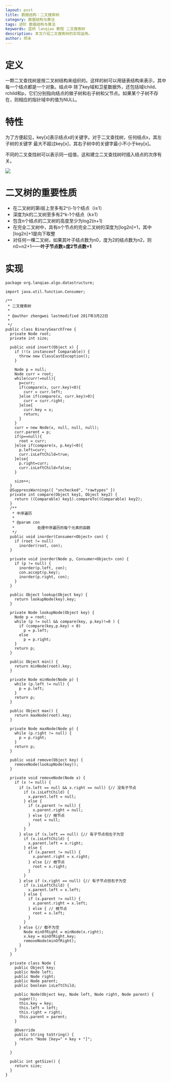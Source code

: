 ```yaml
---
layout: post
title: 数据结构：二叉搜索树
category: 数据结构与算法
tags: 进阶 数据结构与算法
keywords: 蓝桥 lanqiao 教程 二叉搜索树
description: 本文介绍二叉搜索树的实现运用。
author: 郑未
---
```


# 定义

一颗二叉查找树是按二叉树结构来组织的。这样的树可以用链表结构来表示，其中每一个结点都是一个对象。结点中
除了key域和卫星数据外，还包括域lchild、rchild和p，它们分别指向结点的做子树和右子树和父节点。如果某个子树不存在，则相应的指针域中的值为NULL。

# 特性

为了方便起见，key[x]表示结点x的关键字。对于二叉查找树，任何结点x，其左子树的关键字
最大不超过key[x]，其右子树中的关键字最小不小于key[x]。

不同的二叉查找树可以表示同一组值，这和建立二叉查找树时插入结点的次序有关。

![](/public/img/algorithm/binarysearchtree.png)

# 二叉树的重要性质

- 在二叉树的第i层上至多有2^(i-1)个结点（i≥1）
- 深度为k的二叉树至多有2^k-1个结点（k≥1）
- 包含n个结点的二叉树的高度至少为log2(n+1)
- 在完全二叉树中，具有n个节点的完全二叉树的深度为[log2n]+1，其中[log2n]+1是向下取整
- 对任何一棵二叉树，如果其叶子结点数为n0，度为2的结点数为n2，则n0=n2+1——**叶子节点数=度2节点数+1**



# 实现

    package org.lanqiao.algo.datastructure;

    import java.util.function.Consumer;

    /**
     * 二叉搜索树
     * 
     * @author zhengwei lastmodified 2017年3月22日
     *
     */
    public class BinarySearchTree {
      private Node root;
      private int size;

      public void insert(Object x) {
        if (!(x instanceof Comparable)) {
          throw new ClassCastException();
        }
        
        Node p = null;
        Node curr = root;
        while(curr!=null){
          p=curr;
          if(compare(x, curr.key)<0){
            curr = curr.left;
          }else if(compare(x, curr.key)>0){
            curr = curr.right;
          }else{
            curr.key = x;
            return;
          }
        }
        curr = new Node(x, null, null, null);
        curr.parent = p;
        if(p==null){
          root = curr;
        }else if(compare(x, p.key)<0){
          p.left=curr;
          curr.isLeftChild=true;
        }else{
          p.right=curr;
          curr.isLeftChild=false;
        }
        
        size++;
      }
      @SuppressWarnings({ "unchecked", "rawtypes" })
      private int compare(Object key1, Object key2) {
        return ((Comparable) key1).compareTo((Comparable) key2);
      }
      /**
       * 中序遍历
       * 
       * @param con
       *          处理中序遍历的每个元素的函数
       */
      public void inorder(Consumer<Object> con) {
        if (root != null)
          inorder(root, con);
      }

      private void inorder(Node p, Consumer<Object> con) {
        if (p != null) {
          inorder(p.left, con);
          con.accept(p.key);
          inorder(p.right, con);
        }
      }

      public Object lookup(Object key) {
        return lookupNode(key).key;
      }

      private Node lookupNode(Object key) {
        Node p = root;
        while (p != null && compare(key, p.key)!=0 ) {
          if (compare(key,p.key) < 0)
            p = p.left;
          else
            p = p.right;
        }
        return p;
      }

      public Object min() {
        return minNode(root).key;
      }

      private Node minNode(Node p) {
        while (p.left != null) {
          p = p.left;
        }
        return p;
      }

      public Object max() {
        return maxNode(root).key;
      }

      private Node maxNode(Node p) {
        while (p.right != null) {
          p = p.right;
        }
        return p;
      }

      public void remove(Object key) {
        removeNode(lookupNode(key));
      }

      private void removeNode(Node x) {
        if (x != null) {
          if (x.left == null && x.right == null) {// 没有子节点
            if (x.isLeftChild) {
              x.parent.left = null;
            } else {
              if (x.parent != null) {
                x.parent.right = null;
              } else {// 根节点
                root = null;
              }
            }
          } else if (x.left == null) {// 有子节点但左子为空
            if (x.isLeftChild) {
              x.parent.left = x.right;
            } else {
              if (x.parent != null) {
                x.parent.right = x.right;
              } else {// 根节点
                root = x.right;
              }
            }
          } else if (x.right == null) {// 有子节点但右子为空
            if (x.isLeftChild) {
              x.parent.left = x.left;
            } else {
              if (x.parent != null) {
                x.parent.right = x.left;
              } else { // 根节点
                root = x.left;
              }
            }
          } else {// 都不为空
            Node minOfRight = minNode(x.right);
            x.key = minOfRight.key;
            removeNode(minOfRight);
          }
        }
      }

      private class Node {
        public Object key;
        public Node left;
        public Node right;
        public Node parent;
        public boolean isLeftChild;

        public Node(Object key, Node left, Node right, Node parent) {
          super();
          this.key = key;
          this.left = left;
          this.right = right;
          this.parent = parent;
        }

        @Override
        public String toString() {
          return "Node [key=" + key + "]";
        }

      }

      public int getSize() {
        return size;
      }
    }





